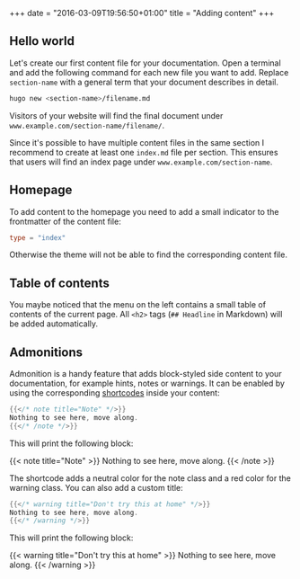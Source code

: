 +++
date = "2016-03-09T19:56:50+01:00"
title = "Adding content"
+++

## Hello world

Let's create our first content file for your documentation. Open a terminal and add the following command for each new file you want to add. Replace `section-name` with a general term that your document describes in detail.

```sh
hugo new <section-name>/filename.md
```

 Visitors of your website will find the final document under `www.example.com/section-name/filename/`.


Since it's possible to have multiple content files in the same section I recommend to create at least one `index.md` file per section. This ensures that users will find an index page under `www.example.com/section-name`.

## Homepage

To add content to the homepage you need to add a small indicator to the frontmatter of the content file:

```toml
type = "index"
```

Otherwise the theme will not be able to find the corresponding content file.

## Table of contents

You maybe noticed that the menu on the left contains a small table of contents of the current page. All `<h2>` tags (`## Headline` in Markdown) will be added automatically.

## Admonitions

Admonition is a handy feature that adds block-styled side content to your documentation, for example hints, notes or warnings. It can be enabled by using the corresponding [shortcodes](http://gohugo.io/extras/shortcodes/) inside your content:

```go
{{</* note title="Note" */>}}
Nothing to see here, move along.
{{</* /note */>}}
```

This will print the following block:

{{< note title="Note" >}}
Nothing to see here, move along.
{{< /note >}}

The shortcode adds a neutral color for the note class and a red color for the warning class. You can also add a custom title:

```go
{{</* warning title="Don't try this at home" */>}}
Nothing to see here, move along.
{{</* /warning */>}}
```

This will print the following block:

{{< warning title="Don't try this at home" >}}
Nothing to see here, move along.
{{< /warning >}}